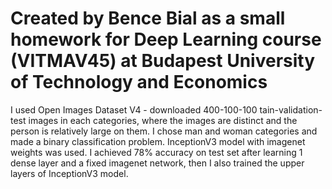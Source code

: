 # Created by Bence Bial as a small homework for Deep Learning course (VITMAV45) at Budapest University of Technology and Economics
I used Open Images Dataset V4 - downloaded 400-100-100 tain-validation-test images in each categories,
where the images are distinct and the person is relatively large on them. I chose man and woman categories and made a binary classification problem. 
InceptionV3 model with imagenet weights was used. 
I achieved 78% accuracy on test set after learning 1 dense layer and a fixed imagenet network, then I also trained the upper layers of InceptionV3 model.